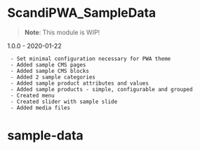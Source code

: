 ScandiPWA_SampleData
===

> **Note**: This module is WIP!

1.0.0 - 2020-01-22

     - Set minimal configuration necessary for PWA theme
     - Added sample CMS pages
     - Added sample CMS blocks
     - Added 2 sample categories
     - Added sample product attributes and values
     - Added sample products - simple, configurable and grouped
     - Created menu
     - Created slider with sample slide
     - Added media files
# sample-data
